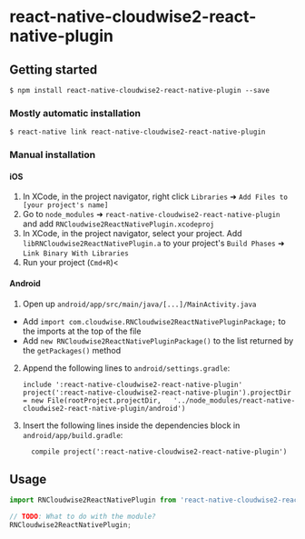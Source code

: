 
# react-native-cloudwise2-react-native-plugin

## Getting started

`$ npm install react-native-cloudwise2-react-native-plugin --save`

### Mostly automatic installation

`$ react-native link react-native-cloudwise2-react-native-plugin`

### Manual installation


#### iOS

1. In XCode, in the project navigator, right click `Libraries` ➜ `Add Files to [your project's name]`
2. Go to `node_modules` ➜ `react-native-cloudwise2-react-native-plugin` and add `RNCloudwise2ReactNativePlugin.xcodeproj`
3. In XCode, in the project navigator, select your project. Add `libRNCloudwise2ReactNativePlugin.a` to your project's `Build Phases` ➜ `Link Binary With Libraries`
4. Run your project (`Cmd+R`)<

#### Android

1. Open up `android/app/src/main/java/[...]/MainActivity.java`
  - Add `import com.cloudwise.RNCloudwise2ReactNativePluginPackage;` to the imports at the top of the file
  - Add `new RNCloudwise2ReactNativePluginPackage()` to the list returned by the `getPackages()` method
2. Append the following lines to `android/settings.gradle`:
  	```
  	include ':react-native-cloudwise2-react-native-plugin'
  	project(':react-native-cloudwise2-react-native-plugin').projectDir = new File(rootProject.projectDir, 	'../node_modules/react-native-cloudwise2-react-native-plugin/android')
  	```
3. Insert the following lines inside the dependencies block in `android/app/build.gradle`:
  	```
      compile project(':react-native-cloudwise2-react-native-plugin')
  	```


## Usage
```javascript
import RNCloudwise2ReactNativePlugin from 'react-native-cloudwise2-react-native-plugin';

// TODO: What to do with the module?
RNCloudwise2ReactNativePlugin;
```
  
